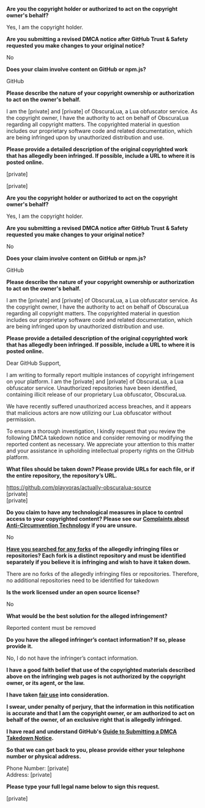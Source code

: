 **Are you the copyright holder or authorized to act on the copyright owner's behalf?**

Yes, I am the copyright holder.

**Are you submitting a revised DMCA notice after GitHub Trust & Safety requested you make changes to your original notice?**

No

**Does your claim involve content on GitHub or npm.js?**

GitHub

**Please describe the nature of your copyright ownership or authorization to act on the owner's behalf.**

I am the [private] and [private] of ObscuraLua, a Lua obfuscator service. As the copyright owner, I have the authority to act on behalf of ObscuraLua regarding all copyright matters. The copyrighted material in question includes our proprietary software code and related documentation, which are being infringed upon by unauthorized distribution and use.

**Please provide a detailed description of the original copyrighted work that has allegedly been infringed. If possible, include a URL to where it is posted online.**


[private]

[private]

**Are you the copyright holder or authorized to act on the copyright owner's behalf?**

Yes, I am the copyright holder.

**Are you submitting a revised DMCA notice after GitHub Trust & Safety requested you make changes to your original notice?**

No

**Does your claim involve content on GitHub or npm.js?**

GitHub

**Please describe the nature of your copyright ownership or authorization to act on the owner's behalf.**

I am the [private] and [private] of ObscuraLua, a Lua obfuscator service. As the copyright owner, I have the authority to act on behalf of ObscuraLua regarding all copyright matters. The copyrighted material in question includes our proprietary software code and related documentation, which are being infringed upon by unauthorized distribution and use.

**Please provide a detailed description of the original copyrighted work that has allegedly been infringed. If possible, include a URL to where it is posted online.**

Dear GitHub Support,

I am writing to formally report multiple instances of copyright infringement on your platform. I am the [private] and [private] of ObscuraLua, a Lua obfuscator service. Unauthorized repositories have been identified, containing illicit release of our proprietary Lua obfuscator, ObscuraLua.

We have recently suffered unauthorized access breaches, and it appears that malicious actors are now utilizing our Lua obfuscator without permission.

To ensure a thorough investigation, I kindly request that you review the following DMCA takedown notice and consider removing or modifying the reported content as necessary. We appreciate your attention to this matter and your assistance in upholding intellectual property rights on the GitHub platform.

**What files should be taken down? Please provide URLs for each file, or if the entire repository, the repository’s URL.**

https://github.com/playvoras/actually-obscuralua-source  
[private]  
[private]  

**Do you claim to have any technological measures in place to control access to your copyrighted content? Please see our <a href="https://docs.github.com/articles/guide-to-submitting-a-dmca-takedown-notice#complaints-about-anti-circumvention-technology">Complaints about Anti-Circumvention Technology</a> if you are unsure.**

No

**<a href="https://docs.github.com/articles/dmca-takedown-policy#b-what-about-forks-or-whats-a-fork">Have you searched for any forks</a> of the allegedly infringing files or repositories? Each fork is a distinct repository and must be identified separately if you believe it is infringing and wish to have it taken down.**

There are no forks of the allegedly infringing files or repositories. Therefore, no additional repositories need to be identified for takedown

**Is the work licensed under an open source license?**

No

**What would be the best solution for the alleged infringement?**

Reported content must be removed

**Do you have the alleged infringer’s contact information? If so, please provide it.**

No, I do not have the infringer’s contact information.

**I have a good faith belief that use of the copyrighted materials described above on the infringing web pages is not authorized by the copyright owner, or its agent, or the law.**

**I have taken <a href="https://www.lumendatabase.org/topics/22">fair use</a> into consideration.**

**I swear, under penalty of perjury, that the information in this notification is accurate and that I am the copyright owner, or am authorized to act on behalf of the owner, of an exclusive right that is allegedly infringed.**

**I have read and understand GitHub's <a href="https://docs.github.com/articles/guide-to-submitting-a-dmca-takedown-notice/">Guide to Submitting a DMCA Takedown Notice</a>.**

**So that we can get back to you, please provide either your telephone number or physical address.**

Phone Number: [private]  
Address: [private]  

**Please type your full legal name below to sign this request.**

[private]  
